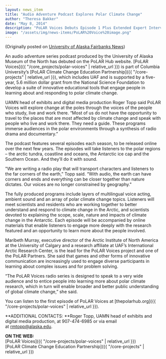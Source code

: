 ```yaml
---
layout: news_item
title: "Audio Adventure Podcast Explores Polar Climate Change"
author: "Theresa Bakker"
date: "May 8, 2014"
description: "PoLAR Voices Debuts Episode 1 Plus Extended Expert Interview"
image: "/assets/img/news-items/PoLAR%20Voice%20image.png"
---
```


(Originally posted on [University of Alaska Fairbanks
News](http://uafcornerstone.net/audio-adventure-podcast-explores-polar-climate-change/))

An audio adventure series podcast produced by the University of Alaska
Museum of the North has debuted on the PoLAR Hub website. [PoLAR
Voices]({{ "/core_projects/polar-voices" | relative_url }}) is part of Columbia
University’s [PoLAR Climate Change Education
Partnership]({{ "/core-projects" | relative_url }}), which
includes UAF and is supported by a five-year, 5.6 million dollar grant
from the National Science Foundation to develop a suite of innovative
educational tools that engage people in learning about and responding to
polar climate change.

UAMN head of exhibits and digital media production Roger Topp said PoLAR
Voices will explore change at the poles through the voices of the people
who study, live and work there. “Most of us do not have the opportunity
to travel to the places that are most affected by climate change and
speak with people who live and work there. They need a guide. These
programs immerse audiences in the polar environments through a synthesis
of radio drama and documentary.”

The podcast features several episodes each season, to be released online
over the next few years. The episodes will take listeners to the polar
regions – the arctic tundra, coastline and oceans, the Antarctic ice cap
and the Southern Ocean. And they’ll do it with sound.

"We are writing a radio play that will transport characters and
listeners to the far corners of the earth,” Topp said. “With audio, the
earth can have corners and ends and everything can be closer together
than nature dictates. Our voices are no longer constrained by
geography."

The fully produced programs include layers of multilingual voice acting,
ambient sound and an array of polar climate change topics. Listeners
will meet scientists and residents who are working together to better
understand and respond to climate change in the Arctic, and scientists
devoted to explaining the scope, scale, nature and impacts of climate
change in the Antarctic. Each episode will be accompanied by online
materials that enable listeners to engage more deeply with the research
featured and an opportunity to learn more about the people involved.

Maribeth Murray, executive director of the Arctic Institute of North
America at the University of Calgary and a research affiliate at UAF’s
International Arctic Research Center, is the lead for the PoLAR Voices
project and one of the PoLAR Partners. She said that games and other
forms of innovative communication are increasingly used to engage
diverse participants in learning about complex issues and for problem
solving.

“The PoLAR Voices radio series is designed to speak to a very wide
audience and to entice people into learning more about polar climate
research, which in turn will enable broader and better public
understanding of global climate change,” she said.

You can listen to the first episode of PoLAR Voices
at [thepolarhub.org]({{ "/core-projects/polar-voices" | relative_url }}).

**ADDITIONAL CONTACTS: **Roger Topp, UAMN head of exhibits and digital
media production, at 907-474-6985 or via email at <rmtopp@alaska.edu>.

**ON THE WEB:**  
[PoLAR Voices]({{ "/core-projects/polar-voices" | relative_url }})  
[PoLAR Climate Change Education Partnership]({{ "/core-projects" | relative_url }})
